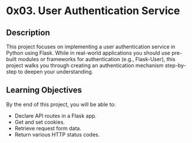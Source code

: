 # 0x03. User Authentication Service

## Description
This project focuses on implementing a user authentication service in Python using Flask. While in real-world applications you should use pre-built modules or frameworks for authentication (e.g., Flask-User), this project walks you through creating an authentication mechanism step-by-step to deepen your understanding.

## Learning Objectives
By the end of this project, you will be able to:
- Declare API routes in a Flask app.
- Get and set cookies.
- Retrieve request form data.
- Return various HTTP status codes.
